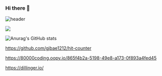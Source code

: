 ### Hi there 👋

<!--
**XOG9/XOG9** is a ✨ _special_ ✨ repository because its `README.md` (this file) appears on your GitHub profile.

Here are some ideas to get you started:

- 🔭 I’m currently working on ...
- 🌱 I’m currently learning ...
- 👯 I’m looking to collaborate on ...
- 🤔 I’m looking for help with ...
- 💬 Ask me about ...
- 📫 How to reach me: ...
- 😄 Pronouns: ...
- ⚡ Fun fact: ...
-->

<!-- 프로필 배너 -->
![header](https://capsule-render.vercel.app/api?type=waving&color=b22626&height=300&section=header&text=XOG9&fontSize=70)

<!-- Shields.io 뱃지 -->
<img src="https://img.shields.io/badge/Mail-005FF9?style=flat-square&logo=Gmail&logoColor=white"/>

<!-- anuraghazra/github-readme-stats 스텟 표시 -->
![Anurag's GitHub stats](https://github-readme-stats.vercel.app/api?username=XOG9&show_icons=true&theme=dark)

<!-- 방문자 카운트 -->
https://github.com/gjbae1212/hit-counter



https://80000coding.oopy.io/865f4b2a-5198-49e8-a173-0f893a4fed45

https://dillinger.io/

